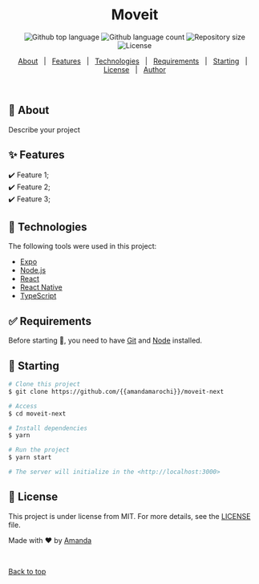 

<h1 align="center">Moveit</h1>

<p align="center">
  <img alt="Github top language" src="https://img.shields.io/github/languages/top/{{amandamarochi}}/projetoReact?color=56BEB8">

  <img alt="Github language count" src="https://img.shields.io/github/languages/count/{{amandamarochi}}/moveit-next?color=56BEB8">

  <img alt="Repository size" src="https://img.shields.io/github/repo-size/{{amandamarochi}}/moveit-next?color=56BEB8">

  <img alt="License" src="https://img.shields.io/github/license/{{amandamarochi}}/moveit-next?color=56BEB8">

  <!-- <img alt="Github issues" src="https://img.shields.io/github/issues/{{YOUR_GITHUB_USERNAME}}/moveit-next?color=56BEB8" /> -->

  <!-- <img alt="Github forks" src="https://img.shields.io/github/forks/{{YOUR_GITHUB_USERNAME}}/moveit-next?color=56BEB8" /> -->

  <!-- <img alt="Github stars" src="https://img.shields.io/github/stars/{{YOUR_GITHUB_USERNAME}}/moveit-next?color=56BEB8" /> -->
</p>

<!-- Status -->

<!-- <h4 align="center"> 
	🚧  Moveit Next 🚀 Under construction...  🚧
</h4> 

<hr> -->

<p align="center">
  <a href="#dart-about">About</a> &#xa0; | &#xa0; 
  <a href="#sparkles-features">Features</a> &#xa0; | &#xa0;
  <a href="#rocket-technologies">Technologies</a> &#xa0; | &#xa0;
  <a href="#white_check_mark-requirements">Requirements</a> &#xa0; | &#xa0;
  <a href="#checkered_flag-starting">Starting</a> &#xa0; | &#xa0;
  <a href="#memo-license">License</a> &#xa0; | &#xa0;
  <a href="https://github.com/{{YOUR_GITHUB_USERNAME}}" target="_blank">Author</a>
</p>

<br>

## :dart: About ##

Describe your project

## :sparkles: Features ##

:heavy_check_mark: Feature 1;\
:heavy_check_mark: Feature 2;\
:heavy_check_mark: Feature 3;

## :rocket: Technologies ##

The following tools were used in this project:

- [Expo](https://expo.io/)
- [Node.js](https://nodejs.org/en/)
- [React](https://pt-br.reactjs.org/)
- [React Native](https://reactnative.dev/)
- [TypeScript](https://www.typescriptlang.org/)

## :white_check_mark: Requirements ##

Before starting :checkered_flag:, you need to have [Git](https://git-scm.com) and [Node](https://nodejs.org/en/) installed.

## :checkered_flag: Starting ##

```bash
# Clone this project
$ git clone https://github.com/{{amandamarochi}}/moveit-next

# Access
$ cd moveit-next

# Install dependencies
$ yarn

# Run the project
$ yarn start

# The server will initialize in the <http://localhost:3000>
```

## :memo: License ##

This project is under license from MIT. For more details, see the [LICENSE](LICENSE.md) file.


Made with :heart: by <a href="https://github.com/{{amandamarochi}}" target="_blank">Amanda</a>

&#xa0;

<a href="#top">Back to top</a>
